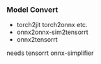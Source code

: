 ### Model Convert

- torch2jit torch2onnx etc.
- onnx2onnx-sim2tensorrt
- onnx2tensorrt

needs tensorrt onnx-simplifier